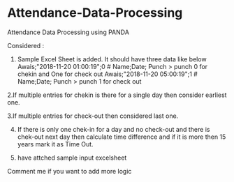 # Attendance-Data-Processing
Attendance Data Processing using PANDA

Considered :
 1. Sample Excel Sheet is added. It should have three data like below 
    Awais;"2018-11-20 01:00:19";0   # Name;Date; Punch > punch 0 for chekin and One for check out
    Awais;"2018-11-20 05:00:19";1   # Name;Date; Punch > punch 1 for check out
    
 2.If multiple entries for chekin is there for a single day then consider earliest one.
 
 3.If multiple entries for check-out then considered last one.
 
 4. If there is only one chek-in for a day and  no check-out and there is chek-out next day then calculate time difference and if it is more then 15 years mark it as Time Out.
 
 8. have attched sample input excelsheet
 
Comment me if you want to add more logic
